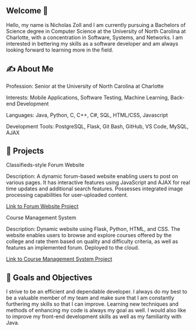 ## Welcome 👋
Hello, my name is Nicholas Zoll and I am currently pursuing a Bachelors of Science degree in Computer Science at the University of North Carolina at Charlotte, with a concentration in Software, Systems, and Networks. I am interested in bettering my skills as a software developer and am always looking forward to learning more in the field. 
<!--
**NicholasZoll/NicholasZoll** is a ✨ _special_ ✨ repository because its `README.md` (this file) appears on your GitHub profile.
-->

## :writing_hand:  About Me
Profession: Senior at the University of North Carolina at Charlotte

Interests: Mobile Applications, Software Testing, Machine Learning, Back-end Development

Languages: Java, Python, C, C++, C#, SQL, HTML/CSS, Javascript

Development Tools:  PostgreSQL, Flask, Git Bash, GitHub, VS Code, MySQL, AJAX


## :book: Projects
Classifieds-style Forum Website

Description: A dynamic forum-based website enabling users to post on various pages. It has interactive features using JavaScript and AJAX for real time updates and additional search features. Possesses integrated image processing capabilities for user-uploaded content.               

[Link to Forum Website Project](https://github.com/NicholasZoll/3135-Forum-based-Website)

Course Management System

Description: Dynamic website using Flask, Python, HTML, and CSS. The website enables users to browse and explore courses offered by the college and rate them based on quality and difficulty criteria, as well as features an implemented forum. Deployed to the cloud.

[Link to Course Management System Project](https://github.com/bryanclst/course-elector)


## :page_facing_up: Goals and Objectives
I strive to be an efficient and dependable developer. I always do my best to be a valuable member of my team and make sure that I am constantly furthering my skills so that I can improve. Learning new techniques and methods of enhancing my code is always my goal as well. I would also like to improve my front-end development skills as well as my familiarity with Java. 
